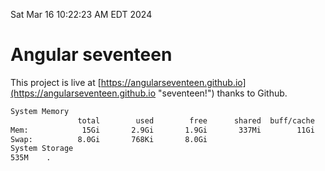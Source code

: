 Sat Mar 16 10:22:23 AM EDT 2024

# Angular seventeen


This project is live at [https://angularseventeen.github.io](https://angularseventeen.github.io "seventeen!") thanks to Github.

```bash
System Memory
               total        used        free      shared  buff/cache   available
Mem:            15Gi       2.9Gi       1.9Gi       337Mi        11Gi        12Gi
Swap:          8.0Gi       768Ki       8.0Gi
System Storage
535M	.
